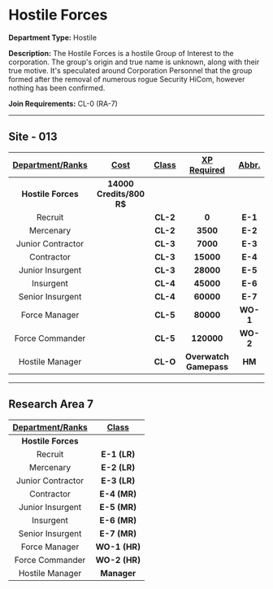 # Hostile Forces

**Department Type:** Hostile

**Description:** The Hostile Forces is a hostile Group of Interest to the corporation. The group's origin and true name is unknown, along with their true motive. It's speculated around Corporation Personnel that the group formed after the removal of numerous rogue Security HiCom, however nothing has been confirmed. 

**Join Requirements:** CL-0 (RA-7)

---

## Site - 013

| **<ins>Department/Ranks</ins>** | **<ins>Cost</ins>** | **<ins>Class</ins>** | **<ins>XP Required</ins>** | **<ins>Abbr.</ins>** |
|:---:|:---:|:---:|:---:|:---:|
| **Hostile Forces** | **14000 Credits/800 R$** |  |  |  |
| Recruit |  | **CL-2** | **0** | **E-1** |
| Mercenary |  | **CL-2** | **3500** | **E-2** |
| Junior Contractor |  | **CL-3** | **7000** | **E-3** |
| Contractor |  | **CL-3** | **15000** | **E-4** |
| Junior Insurgent |  | **CL-3** | **28000** | **E-5** |
| Insurgent |  | **CL-4** | **45000** | **E-6** |
| Senior Insurgent |  | **CL-4** | **60000** | **E-7** |
| Force Manager |  | **CL-5** | **80000** | **WO-1** |
| Force Commander |  | **CL-5** | **120000** | **WO-2** |
| Hostile Manager |  | **CL-O** | **Overwatch Gamepass** | **HM** |
---

## Research Area 7
| **<ins>Department/Ranks</ins>** | **<ins>Class</ins>** |
|:---:|:---:|
| **Hostile Forces** |  |
| Recruit | **E-1 (LR)** |
| Mercenary | **E-2 (LR)** |
| Junior Contractor | **E-3 (LR)** |
| Contractor | **E-4 (MR)** |
| Junior Insurgent | **E-5 (MR)** |
| Insurgent | **E-6 (MR)** |
| Senior Insurgent | **E-7 (MR)** |
| Force Manager | **WO-1 (HR)** |
| Force Commander | **WO-2 (HR)** |
| Hostile Manager | **Manager** |